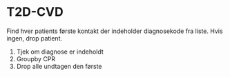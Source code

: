 # T2D-CVD
Find hver patients første kontakt der indeholder diagnosekode fra liste. Hvis ingen, drop patient.

1. Tjek om diagnose er indeholdt
2. Groupby CPR
3. Drop alle undtagen den første

<!-- {BearID:A7718141-E797-4211-AA25-2A1DB61A04A2-5665-000004AB0B7E2AB5} -->
